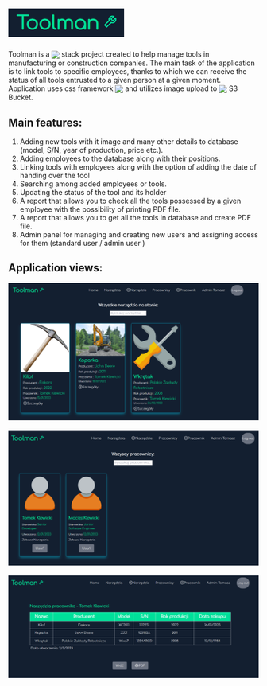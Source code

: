 <meta name="viewport" content="width=device-width, initial-scale=1.0, minimum-scale=1.0">

# <img src="https://github.com/Klewiu/Toolman/blob/master/frontend/src/Logo_Toolman.PNG" />
Toolman is a <img src="https://upload.wikimedia.org/wikipedia/commons/9/94/MERN-logo.png" width="auto" height="40" align="center" margin="1px" /> stack project created to help manage tools in manufacturing or construction companies. 
The main task of the application is to link tools to specific employees, thanks to which we can receive the status of all tools entrusted to a given person at a given moment. Application uses css framework  <img src="https://upload.wikimedia.org/wikipedia/commons/9/95/Tailwind_CSS_logo.svg"  width="auto" height="15" align="center" margin="1px"/> and utilizes image upload to <img src="https://upload.wikimedia.org/wikipedia/commons/thumb/9/93/Amazon_Web_Services_Logo.svg/512px-Amazon_Web_Services_Logo.svg.png?20170912170050" width="auto" height="20" align="center" margin="1px"/> S3 Bucket.


## Main features:
1. Adding new tools with it image and many other details to database (model, S/N, year of production, price etc.).
2. Adding employees to the database along with their positions.
3. Linking tools with employees along with the option of adding the date of handing over the tool
4. Searching among added employees or tools.
5. Updating the status of the tool and its holder
6. A report that allows you to check all the tools possessed by a given employee with the possibility of printing PDF file.
7. A report that allows you to get all the tools in database and create PDF file.
8. Admin panel for managing and creating new users and assigning access for them (standard user / admin user )


## Application views:
![example1](/frontend/src/Toolman_example_1.PNG)&nbsp;&nbsp;&nbsp;![example2](/frontend/src/Toolman_example_2.PNG)&nbsp;&nbsp;&nbsp;
![example3](/frontend/src/Toolman_example_3.PNG)
